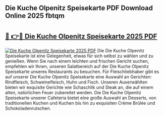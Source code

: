 ## Die Kuche Olpenitz Speisekarte PDF Download Online 2025 fbtqm

# <h2><a href="http://gc760we.nevu.top/?p=Die+Kuche+Olpenitz+Speisekarte">🔗 👉🔴 Die Kuche Olpenitz Speisekarte 2025 PDF</a></h2>

[![Die Kuche Olpenitz Speisekarte 2025 PDF](https://i.imgur.com/dBaPXMq.png)](http://gc760we.nevu.top/?p=Die+Kuche+Olpenitz+Speisekarte)
Die Die Kuche Olpenitz Speisekarte ist eine Gelegenheit, etwas für sich selbst zu wählen und zu genießen. Wenn Sie nach einem leichten und frischen Gericht suchen, empfehlen wir Ihnen, unseren Salatbereich auf der Die Kuche Olpenitz Speisekarte unseres Restaurants zu besuchen. Für Fleischliebhaber gibt es auf unserer Die Kuche Olpenitz Speisekarte eine Auswahl an Gerichten: Rindfleisch, Schweinefleisch, Huhn und Fisch. Unseren Auserwählten bieten wir exquisite Gerichte wie Schaschlik und Steak an, die auf einem alten, natürlichen Feuer zubereitet werden. Die Die Kuche Olpenitz Speisekarte unserer Cafeteria bietet eine große Auswahl an Desserts, von traditionellen Kuchen und Kuchen bis hin zu exquisiten Crème Brûlée und Schokoladenrutschen.
